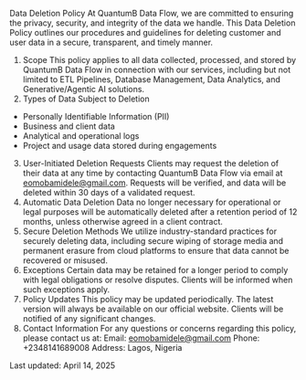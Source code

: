 Data Deletion Policy
At QuantumB Data Flow, we are committed to ensuring the privacy, security, and integrity of the data we handle. This Data Deletion Policy outlines our procedures and guidelines for deleting customer and user data in a secure, transparent, and timely manner.
1. Scope
This policy applies to all data collected, processed, and stored by QuantumB Data Flow in connection with our services, including but not limited to ETL Pipelines, Database Management, Data Analytics, and Generative/Agentic AI solutions.
2. Types of Data Subject to Deletion
- Personally Identifiable Information (PII)
- Business and client data
- Analytical and operational logs
- Project and usage data stored during engagements
3. User-Initiated Deletion Requests
Clients may request the deletion of their data at any time by contacting QuantumB Data Flow via email at eomobamidele@gmail.com. Requests will be verified, and data will be deleted within 30 days of a validated request.
4. Automatic Data Deletion
Data no longer necessary for operational or legal purposes will be automatically deleted after a retention period of 12 months, unless otherwise agreed in a client contract.
5. Secure Deletion Methods
We utilize industry-standard practices for securely deleting data, including secure wiping of storage media and permanent erasure from cloud platforms to ensure that data cannot be recovered or misused.
6. Exceptions
Certain data may be retained for a longer period to comply with legal obligations or resolve disputes. Clients will be informed when such exceptions apply.
7. Policy Updates
This policy may be updated periodically. The latest version will always be available on our official website. Clients will be notified of any significant changes.
8. Contact Information
For any questions or concerns regarding this policy, please contact us at:
Email: eomobamidele@gmail.com
Phone: +2348141689008
Address: Lagos, Nigeria

Last updated: April 14, 2025
